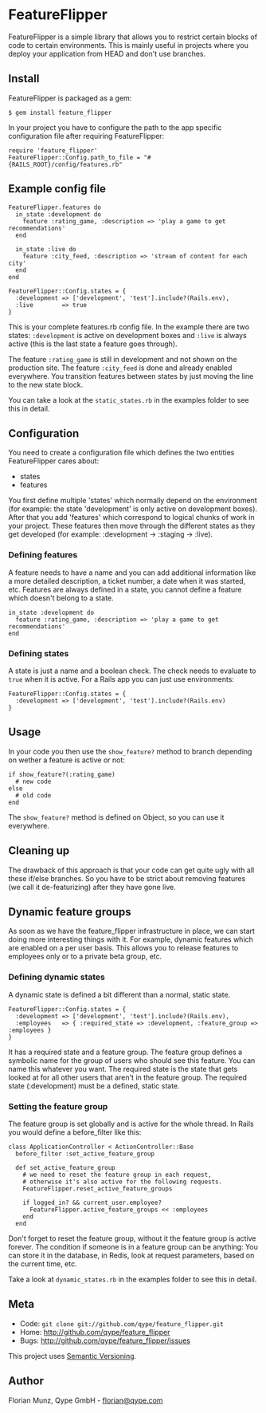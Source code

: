 FeatureFlipper
==============

FeatureFlipper is a simple library that allows you to restrict certain blocks
of code to certain environments. This is mainly useful in projects where
you deploy your application from HEAD and don't use branches.

Install
-------

FeatureFlipper is packaged as a gem:

    $ gem install feature_flipper

In your project you have to configure the path to the app specific
configuration file after requiring FeatureFlipper:

    require 'feature_flipper'
    FeatureFlipper::Config.path_to_file = "#{RAILS_ROOT}/config/features.rb"

Example config file
-------------------

    FeatureFlipper.features do
      in_state :development do
        feature :rating_game, :description => 'play a game to get recommendations'
      end

      in_state :live do
        feature :city_feed, :description => 'stream of content for each city'
      end
    end

    FeatureFlipper::Config.states = {
      :development => ['development', 'test'].include?(Rails.env),
      :live        => true
    }

This is your complete features.rb config file. In the example there are two
states: `:development` is active on development boxes and `:live` is always active
(this is the last state a feature goes through).

The feature `:rating_game` is still in development and not shown on the
production site. The feature `:city_feed` is done and already enabled
everywhere. You transition features between states by just moving the line to
the new state block.

You can take a look at the `static_states.rb` in the examples folder to
see this in detail.

Configuration
-------------

You need to create a configuration file which defines the two entities
FeatureFlipper cares about:

 * states
 * features

You first define multiple 'states' which normally depend on the environment
(for example: the state 'development' is only active on development boxes).
After that you add 'features' which correspond to logical chunks of work in
your project. These features then move through the different states
as they get developed (for example: :development -> :staging -> :live).

### Defining features

A feature needs to have a name and you can add additional information like a
more detailed description, a ticket number, a date when it was started, etc.
Features are always defined in a state, you cannot define a feature which
doesn't belong to a state.

    in_state :development do
      feature :rating_game, :description => 'play a game to get recommendations'
    end

### Defining states

A state is just a name and a boolean check. The check needs to evaluate to
`true` when it is active. For a Rails app you can just use environments:

    FeatureFlipper::Config.states = {
      :development => ['development', 'test'].include?(Rails.env)
    }

Usage
-----

In your code you then use the `show_feature?` method to branch depending on
wether a feature is active or not:

    if show_feature?(:rating_game)
      # new code
    else
      # old code
    end

The `show_feature?` method is defined on Object, so you can use it everywhere.

Cleaning up
-----------

The drawback of this approach is that your code can get quite ugly with all
these if/else branches. So you have to be strict about removing features
(we call it de-featurizing) after they have gone live.

Dynamic feature groups
----------------------

As soon as we have the feature_flipper infrastructure in place, we can start
doing more interesting things with it. For example, dynamic features which
are enabled on a per user basis. This allows you to release features to
employees only or to a private beta group, etc.

### Defining dynamic states

A dynamic state is defined a bit different than a normal, static state.

    FeatureFlipper::Config.states = {
      :development => ['development', 'test'].include?(Rails.env),
      :employees   => { :required_state => :development, :feature_group => :employees }
    }

It has a required state and a feature group. The feature group defines
a symbolic name for the group of users who should see this feature. You
can name this whatever you want. The required state is the state that gets
looked at for all other users that aren't in the feature group. The required
state (:development) must be a defined, static state.

### Setting the feature group

The feature group is set globally and is active for the whole thread.
In Rails you would define a before_filter like this:

    class ApplicationController < ActionController::Base
      before_filter :set_active_feature_group
      
      def set_active_feature_group
        # we need to reset the feature group in each request,
        # otherwise it's also active for the following requests.
        FeatureFlipper.reset_active_feature_groups
        
        if logged_in? && current_user.employee?
          FeatureFlipper.active_feature_groups << :employees
        end
      end

Don't forget to reset the feature group, without it the feature group
is active forever. The condition if someone is in a feature group
can be anything: You can store it in the database, in Redis,
look at request parameters, based on the current time, etc.

Take a look at `dynamic_states.rb` in the examples folder to see this
in detail.

Meta
----

* Code: `git clone git://github.com/qype/feature_flipper.git`
* Home: <http://github.com/qype/feature_flipper>
* Bugs: <http://github.com/qype/feature_flipper/issues>

This project uses [Semantic Versioning][sv].

Author
------

Florian Munz, Qype GmbH - florian@qype.com


[sv]: http://semver.org/
